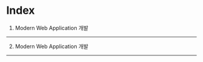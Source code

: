 Index
=============

1. Modern Web Application 개발
-------------

2. Modern Web Application 개발
-------------
